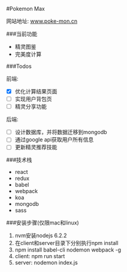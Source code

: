 #Pokemon Max

网站地址: www.poke-mon.cn  

###当前功能
* 精灵图鉴
* 完美度计算

###Todos

前端:  
- [x] 优化计算结果页面  
- [ ] 实现用户背包页 
- [ ] 精灵分享功能  
  
后端:   
- [ ] 设计数据库，并将数据迁移到mongodb    
- [ ] 通过google api获取用户所有信息  
- [ ] 更新精灵推荐技能

###技术栈
* react
* redux
* babel
* webpack
* koa
* mongodb
* sass

###安装步骤(仅限mac和linux)
1. nvm安装nodejs 6.2.2
2. 在client和server目录下分别执行npm install 
3. npm install babel-cli nodemon webpack -g 
4. client: npm run start
5. server: nodemon index.js
